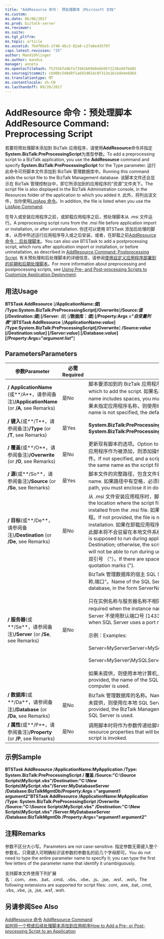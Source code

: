 ```yaml
---
title: "AddResource 命令： 预处理脚本 |Microsoft 文档"
ms.custom: 
ms.date: 06/08/2017
ms.prod: biztalk-server
ms.reviewer: 
ms.suite: 
ms.tgt_pltfrm: 
ms.topic: article
ms.assetid: 7b4f66e5-1f40-4bc3-82a8-c27a0e435797
caps.latest.revision: "25"
author: MandiOhlinger
ms.author: mandia
manager: anneta
ms.openlocfilehash: f5255bfa0bfe73941b69d8e6b95f2230a9dfbd85
ms.sourcegitcommit: cb908c540d8f1a692d01dc8f313e16cb4b4e696d
ms.translationtype: MT
ms.contentlocale: zh-CN
ms.lasthandoff: 09/20/2017
---
```

# <a name="addresource-command-preprocessing-script"></a><span data-ttu-id="c19ca-102">AddResource 命令：预处理脚本</span><span class="sxs-lookup"><span data-stu-id="c19ca-102">AddResource Command: Preprocessing Script</span></span>
<span data-ttu-id="c19ca-103">若要将预处理脚本添加到 BizTalk 应用程序，请使用**AddResource**命令并指定**System.BizTalk:PreProcessingScript**为类型参数。</span><span class="sxs-lookup"><span data-stu-id="c19ca-103">To add a preprocessing script to a BizTalk application, you use the **AddResource** command and specify **System.BizTalk:PreProcessingScript** for the Type parameter.</span></span> <span data-ttu-id="c19ca-104">运行此命令可将脚本文件添加到 BizTalk 管理数据库中。</span><span class="sxs-lookup"><span data-stu-id="c19ca-104">Running this command adds the script file to the BizTalk Management database.</span></span> <span data-ttu-id="c19ca-105">该脚本文件还会显示在 BizTalk 管理控制台中，即它所添加到的应用程序的“资源”文件夹下。</span><span class="sxs-lookup"><span data-stu-id="c19ca-105">The script file is also displayed in the BizTalk Administration console, in the Resources folder of the application to which you added it.</span></span> <span data-ttu-id="c19ca-106">此外，将列出该文件，当你使用[ListApp 命令](../core/listapp-command.md)。</span><span class="sxs-lookup"><span data-stu-id="c19ca-106">In addition, the file is listed when you use the [ListApp Command](../core/listapp-command.md).</span></span>  
  
 <span data-ttu-id="c19ca-107">在导入或安装应用程序之前，或卸载应用程序之后，预处理脚本从 .msi 文件运行。</span><span class="sxs-lookup"><span data-stu-id="c19ca-107">A preprocessing script runs from the .msi file before application import or installation, or after uninstallation.</span></span> <span data-ttu-id="c19ca-108">你还可以使用 BTSTask 添加后处理的脚本，从而中所述运行应用程序导入或之后安装，或者，在卸载之前[AddResource 命令： 后处理脚本](../core/addresource-command-postprocessing-script.md)。</span><span class="sxs-lookup"><span data-stu-id="c19ca-108">You can also use BTSTask to add a postprocessing script, which runs after application import or installation, or before uninstallation, as described in [AddResource Command: Postprocessing Script](../core/addresource-command-postprocessing-script.md).</span></span> <span data-ttu-id="c19ca-109">有关预处理和后处理脚本的详细信息，请参阅[使用自定义应用程序部署到的前期和后期处理脚本](../core/using-pre-and-post-processing-scripts-to-customize-application-deployment.md)。</span><span class="sxs-lookup"><span data-stu-id="c19ca-109">For more information about preprocessing and postprocessing scripts, see [Using Pre- and Post-processing Scripts to Customize Application Deployment](../core/using-pre-and-post-processing-scripts-to-customize-application-deployment.md).</span></span>  
  
## <a name="usage"></a><span data-ttu-id="c19ca-110">用法</span><span class="sxs-lookup"><span data-stu-id="c19ca-110">Usage</span></span>  
 <span data-ttu-id="c19ca-111">**BTSTask AddResource** [**/ApplicationName:***值*] **/Type:System.BizTalk:PreProcessingScript**[**/Overwrite**]**/Source:***值*[**/Destination:***值*] [**/Server:** *值*] [**/数据库：***值*] [**/Property:Args ="***自变量列表***"**]</span><span class="sxs-lookup"><span data-stu-id="c19ca-111">**BTSTask AddResource** [**/ApplicationName:***value*] **/Type:System.BizTalk:PreProcessingScript**[**/Overwrite**] **/Source:***value* [**/Destination:***value*] [**/Server:***value*] [**/Database:***value*][**/Property:Args="***argument list***"**]</span></span>  
  
## <a name="parameters"></a><span data-ttu-id="c19ca-112">Parameters</span><span class="sxs-lookup"><span data-stu-id="c19ca-112">Parameters</span></span>  
  
|<span data-ttu-id="c19ca-113">参数</span><span class="sxs-lookup"><span data-stu-id="c19ca-113">Parameter</span></span>|<span data-ttu-id="c19ca-114">必需</span><span class="sxs-lookup"><span data-stu-id="c19ca-114">Required</span></span>|<span data-ttu-id="c19ca-115">值</span><span class="sxs-lookup"><span data-stu-id="c19ca-115">Value</span></span>|  
|---------------|--------------|-----------|  
|<span data-ttu-id="c19ca-116">**/ ApplicationName** (或**/A**，请参阅备注)</span><span class="sxs-lookup"><span data-stu-id="c19ca-116">**/ApplicationName** (or **/A**, see Remarks)</span></span>|<span data-ttu-id="c19ca-117">是</span><span class="sxs-lookup"><span data-stu-id="c19ca-117">No</span></span>|<span data-ttu-id="c19ca-118">脚本要添加到的 BizTalk 应用程序的名称。</span><span class="sxs-lookup"><span data-stu-id="c19ca-118">Name of the BizTalk application to which to add the script.</span></span> <span data-ttu-id="c19ca-119">如果名称包含空格，必须将它括在双引号 （"）。</span><span class="sxs-lookup"><span data-stu-id="c19ca-119">If the name includes spaces, you must enclose it in double quotation marks (").</span></span> <span data-ttu-id="c19ca-120">如果未指定应用程序名称，则使用组的默认 BizTalk 应用程序。</span><span class="sxs-lookup"><span data-stu-id="c19ca-120">If the application name is not specified, the default BizTalk application for the group is used.</span></span>|  
|<span data-ttu-id="c19ca-121">**/ 键入**(或**/T**，请参阅备注)</span><span class="sxs-lookup"><span data-stu-id="c19ca-121">**/Type** (or **/T**, see Remarks)</span></span>|<span data-ttu-id="c19ca-122">是</span><span class="sxs-lookup"><span data-stu-id="c19ca-122">Yes</span></span>|<span data-ttu-id="c19ca-123">**System.BizTalk:PreProcessingScript** （此值不区分大小写。）</span><span class="sxs-lookup"><span data-stu-id="c19ca-123">**System.BizTalk:PreProcessingScript** (This value is not case-sensitive.)</span></span>|  
|<span data-ttu-id="c19ca-124">**/ 覆盖**(或**/O**，请参阅备注)</span><span class="sxs-lookup"><span data-stu-id="c19ca-124">**/Overwrite** (or **/O**, see Remarks)</span></span>|<span data-ttu-id="c19ca-125">是</span><span class="sxs-lookup"><span data-stu-id="c19ca-125">No</span></span>|<span data-ttu-id="c19ca-126">更新现有脚本的选项。</span><span class="sxs-lookup"><span data-stu-id="c19ca-126">Option to update an existing script.</span></span> <span data-ttu-id="c19ca-127">如果未指定，和中的应用程序作为被添加，则添加操作将失败的脚本文件具有相同的名称已存在脚本文件。</span><span class="sxs-lookup"><span data-stu-id="c19ca-127">If not specified, and a script file already exists in the application that has the same name as the script file being added, the add operation fails.</span></span>|  
|<span data-ttu-id="c19ca-128">**/ 源**(或**/So**，请参阅备注)</span><span class="sxs-lookup"><span data-stu-id="c19ca-128">**/Source** (or **/So**, see Remarks)</span></span>|<span data-ttu-id="c19ca-129">是</span><span class="sxs-lookup"><span data-stu-id="c19ca-129">Yes</span></span>|<span data-ttu-id="c19ca-130">脚本文件的完整路径，包含文件名。</span><span class="sxs-lookup"><span data-stu-id="c19ca-130">Full path of the script file, including the file name.</span></span> <span data-ttu-id="c19ca-131">如果路径中有空格，必须将它括在双引号 （"）。</span><span class="sxs-lookup"><span data-stu-id="c19ca-131">If there are spaces in the path, you must enclose it in double quotation marks (").</span></span>|  
|<span data-ttu-id="c19ca-132">**/ 目标**(或**/De**，请参阅备注)</span><span class="sxs-lookup"><span data-stu-id="c19ca-132">**/Destination** (or **/De**, see Remarks)</span></span>|<span data-ttu-id="c19ca-133">是</span><span class="sxs-lookup"><span data-stu-id="c19ca-133">No</span></span>|<span data-ttu-id="c19ca-134">从 .msi 文件安装应用程序时，脚本文件要复制到的位置的完整路径。</span><span class="sxs-lookup"><span data-stu-id="c19ca-134">Full path of the location where the script file is to be copied when the application is installed from the .msi file.</span></span> <span data-ttu-id="c19ca-135">如果未提供，不复制文件到本地文件系统在安装过程。</span><span class="sxs-lookup"><span data-stu-id="c19ca-135">If not provided, the file is not copied to the local file system during installation.</span></span> <span data-ttu-id="c19ca-136">如果在卸载应用程序期间运行此脚本，则应指定 Destination，否则，此脚本将不会驻留在本地文件系统中，并且在卸载期间也无法运行。</span><span class="sxs-lookup"><span data-stu-id="c19ca-136">If this script is supposed to run during application uninstallation, you should specify Destination; otherwise, the script will not reside on the local file system, and will not be able to run during uninstallation.</span></span> <span data-ttu-id="c19ca-137">如果路径中有空格，必须将它括在双引号 （"）。</span><span class="sxs-lookup"><span data-stu-id="c19ca-137">If there are spaces in the path, you must enclose it in double quotation marks (").</span></span>|  
|<span data-ttu-id="c19ca-138">**/ 服务器**(或**/Se**，请参阅备注)</span><span class="sxs-lookup"><span data-stu-id="c19ca-138">**/Server** (or **/Se**, see Remarks)</span></span>|<span data-ttu-id="c19ca-139">是</span><span class="sxs-lookup"><span data-stu-id="c19ca-139">No</span></span>|<span data-ttu-id="c19ca-140">BizTalk 管理数据库的宿主 SQL Server 实例的名称，格式为“服务器名称\实例名称,端口”。</span><span class="sxs-lookup"><span data-stu-id="c19ca-140">Name of the SQL Server instance hosting the BizTalk Management database, in the form ServerName\InstanceName,Port.</span></span><br /><br /> <span data-ttu-id="c19ca-141">只在实例名称与服务器名称不相同时才需要指定实例名称。</span><span class="sxs-lookup"><span data-stu-id="c19ca-141">Instance name is only required when the instance name is different than the server name.</span></span> <span data-ttu-id="c19ca-142">只在 SQL Server 不使用默认端口号 (1433) 时才需要指定端口。</span><span class="sxs-lookup"><span data-stu-id="c19ca-142">Port is only required when SQL Server uses a port number other than the default (1433).</span></span><br /><br /> <span data-ttu-id="c19ca-143">示例：</span><span class="sxs-lookup"><span data-stu-id="c19ca-143">Examples:</span></span><br /><br /> <span data-ttu-id="c19ca-144">Server=MyServer</span><span class="sxs-lookup"><span data-stu-id="c19ca-144">Server=MyServer</span></span><br /><br /> <span data-ttu-id="c19ca-145">Server=MyServer\MySQLServer,1533</span><span class="sxs-lookup"><span data-stu-id="c19ca-145">Server=MyServer\MySQLServer,1533</span></span><br /><br /> <span data-ttu-id="c19ca-146">如果未提供，则使用本地计算机上运行的 SQL Server 实例的名称。</span><span class="sxs-lookup"><span data-stu-id="c19ca-146">If not provided, the name of the SQL Server instance running on the local computer is used.</span></span>|  
|<span data-ttu-id="c19ca-147">**/ 数据库**(或**/Da**，请参阅备注)</span><span class="sxs-lookup"><span data-stu-id="c19ca-147">**/Database** (or **/Da**, see Remarks)</span></span>|<span data-ttu-id="c19ca-148">是</span><span class="sxs-lookup"><span data-stu-id="c19ca-148">No</span></span>|<span data-ttu-id="c19ca-149">BizTalk 管理数据库的名称。</span><span class="sxs-lookup"><span data-stu-id="c19ca-149">Name of the BizTalk Management database.</span></span> <span data-ttu-id="c19ca-150">如果未提供，则使用在本地 SQL Server 实例中运行的 BizTalk 管理数据库。</span><span class="sxs-lookup"><span data-stu-id="c19ca-150">If not provided, the BizTalk Management database running in the local instance of SQL Server is used.</span></span>|  
|<span data-ttu-id="c19ca-151">**/ 属性**(或**/P**，请参阅备注)</span><span class="sxs-lookup"><span data-stu-id="c19ca-151">**/Property** (or **/P**, see Remarks)</span></span>|<span data-ttu-id="c19ca-152">是</span><span class="sxs-lookup"><span data-stu-id="c19ca-152">No</span></span>|<span data-ttu-id="c19ca-153">调用脚本时将作为参数传递给脚本的零个或多个资源属性。</span><span class="sxs-lookup"><span data-stu-id="c19ca-153">Zero or more resource properties that will be passed to the script as arguments when the script is invoked.</span></span>|  
  
## <a name="sample"></a><span data-ttu-id="c19ca-154">示例</span><span class="sxs-lookup"><span data-stu-id="c19ca-154">Sample</span></span>  
 <span data-ttu-id="c19ca-155">**BTSTask AddResource /ApplicationName:MyApplication /Type: System.BizTalk:PreProcessingScript / 覆盖 /Source:"C:\Source Scripts\MyScript.vbs"/Destination:"C:\New Scripts\MyScript.vbs"/Server:MyDatabaseServer /Database:BizTalkMgmtDb/Property:Args ="argument1 argument2"**</span><span class="sxs-lookup"><span data-stu-id="c19ca-155">**BTSTask AddResource /ApplicationName:MyApplication /Type: System.BizTalk:PreProcessingScript  /Overwrite /Source:"C:\Source Scripts\MyScript.vbs" /Destination:"C:\New Scripts\MyScript.vbs" /Server:MyDatabaseServer /Database:BizTalkMgmtDb /Property:Args="argument1 argument2"**</span></span>  
  
## <a name="remarks"></a><span data-ttu-id="c19ca-156">注释</span><span class="sxs-lookup"><span data-stu-id="c19ca-156">Remarks</span></span>  
 <span data-ttu-id="c19ca-157">参数不区分大小写。</span><span class="sxs-lookup"><span data-stu-id="c19ca-157">Parameters are not case-sensitive.</span></span> <span data-ttu-id="c19ca-158">指定参数无需键入整个参数名，只需键入可明确标识该参数的参数名的前几个字母即可。</span><span class="sxs-lookup"><span data-stu-id="c19ca-158">You do not need to type the entire parameter name to specify it; you can type the first few letters of the parameter name that identify it unambiguously.</span></span>  
  
 <span data-ttu-id="c19ca-159">支持脚本文件使用下列扩展名：.com、.exe、.bat、.cmd、.vbs、.vbe、.js、.jse、.wsf、.wsh。</span><span class="sxs-lookup"><span data-stu-id="c19ca-159">The following extensions are supported for script files: .com, .exe, .bat, .cmd, .vbs, .vbe, .js, .jse, .wsf, .wsh.</span></span>  
  
## <a name="see-also"></a><span data-ttu-id="c19ca-160">另请参阅</span><span class="sxs-lookup"><span data-stu-id="c19ca-160">See Also</span></span>  
 <span data-ttu-id="c19ca-161">[AddResource 命令](../core/addresource-command.md) </span><span class="sxs-lookup"><span data-stu-id="c19ca-161">[AddResource Command](../core/addresource-command.md) </span></span>  
 [<span data-ttu-id="c19ca-162">如何将一个预或后续处理脚本添加到应用程序</span><span class="sxs-lookup"><span data-stu-id="c19ca-162">How to Add a Pre- or Post-processing Script to an Application</span></span>](../core/how-to-add-a-pre-or-post-processing-script-to-an-application.md)